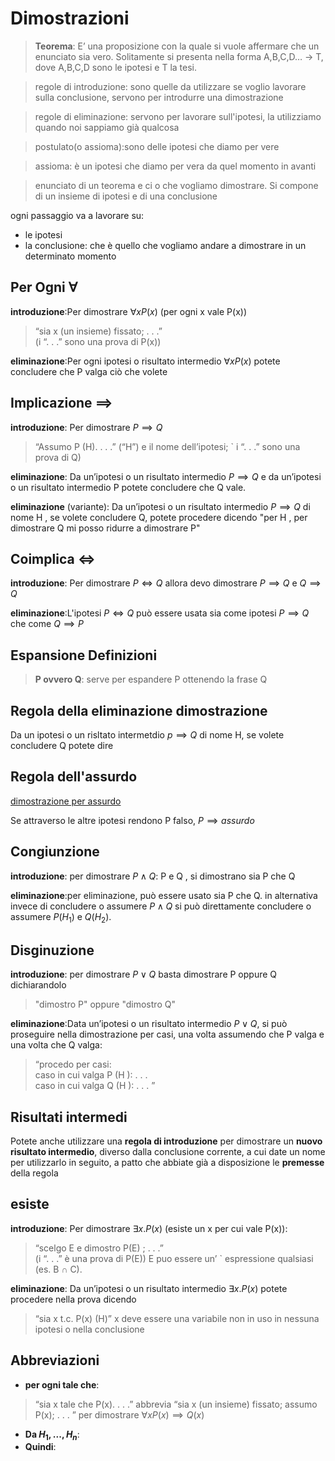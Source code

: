 


# Dimostrazioni


> **Teorema**: E’ una proposizione con la quale si vuole affermare che un enunciato sia vero. Solitamente si presenta nella forma A,B,C,D… -> T, dove A,B,C,D sono le ipotesi e T la tesi.


> regole di introduzione: sono quelle da utilizzare se voglio lavorare sulla conclusione, servono per introdurre una dimostrazione

> regole di eliminazione: servono per lavorare sull'ipotesi, la utilizziamo quando noi sappiamo già qualcosa

> postulato(o assioma):sono delle ipotesi che diamo per vere

> assioma: è un ipotesi che diamo per vera da quel momento in avanti

> enunciato di un teorema e ci  o che vogliamo dimostrare. Si compone di un insieme di ipotesi e di una conclusione


ogni passaggio va a lavorare su:
- le ipotesi
- la conclusione: che è quello che vogliamo andare a dimostrare in un determinato momento

## Per Ogni $\forall$

**introduzione**:Per dimostrare $\forall x P(x)$ (per ogni x vale P(x))

> “sia x (un insieme) fissato; . . .”   
> (i “. . .” sono una prova di P(x))

**eliminazione**:Per ogni ipotesi o risultato intermedio $\forall x P(x)$ potete concludere che P valga ciò che volete

## Implicazione $\implies$

**introduzione**: Per dimostrare $P \implies Q$

> “Assumo P (H). . . .”
> (“H”) e il nome dell’ipotesi; `
> i “. . .” sono una prova di Q)


**eliminazione**: Da un’ipotesi o un risultato intermedio $P \implies Q$ e da un’ipotesi o un risultato intermedio P potete concludere che Q vale.


**eliminazione** (variante): Da un’ipotesi o un risultato intermedio $P \implies Q$ di nome H , se volete concludere Q, potete procedere dicendo "per H , per dimostrare Q mi posso ridurre a dimostrare P" 


## Coimplica $\iff$

**introduzione**: Per dimostrare $P \iff Q$ allora devo dimostrare $P \implies Q$ e $Q \implies Q$

**eliminazione**:L'ipotesi $P \iff Q$ può essere usata sia come ipotesi $P \implies Q$ che come $Q \implies P$

## Espansione Definizioni

> **P ovvero Q**: serve per espandere P ottenendo la frase Q


## Regola della eliminazione dimostrazione

Da un ipotesi o un risltato intermetdio $p \implies Q$ di nome H, se volete concludere Q potete dire

## Regola dell'assurdo

[dimostrazione per assurdo](https://www.mathone.it/dimostrazione-per-assurdo/)

Se attraverso le altre ipotesi rendono P falso, $P \implies assurdo$

## Congiunzione

**introduzione**: per dimostrare $P \wedge Q$: P e Q , si dimostrano sia P che Q

**eliminazione**:per eliminazione, può essere usato sia P che Q. in alternativa invece di concludere o assumere $P \wedge Q$ si può direttamente concludere o assumere $P (H_1)$ e $Q (H_2)$.

## Disginuzione

**introduzione**: per dimostrare $P \vee Q$ basta dimostrare P oppure Q dichiarandolo   
> "dimostro P" oppure "dimostro Q"

**eliminazione**:Data un’ipotesi o un risultato intermedio $P \vee Q$, si può proseguire nella dimostrazione per casi, una volta assumendo
che P valga e una volta che Q valga:
> “procedo per casi:  
> caso in cui valga P (H ): . . .  
> caso in cui valga Q (H ): . . . ”   


## Risultati intermedi

Potete anche utilizzare una **regola di introduzione** per dimostrare un **nuovo risultato intermedio**, diverso dalla conclusione corrente, a cui date un nome per utilizzarlo in seguito, a patto che abbiate già a disposizione le **premesse** della regola

## esiste


**introduzione**:
Per dimostrare $\exists x.P(x)$ (esiste un x per cui vale P(x)):
> “scelgo E e dimostro P(E) ; . . .”  
(i “. . .” è una prova di P(E))
E puo essere un’ ` espressione qualsiasi (es. B $\cap$ C).

**eliminazione**:
Da un’ipotesi o un risultato intermedio $\exists x.P(x)$ potete
procedere nella prova dicendo
> “sia x t.c. P(x) (H)”
x deve essere una variabile non in uso in nessuna ipotesi o nella conclusione

## Abbreviazioni

- **per ogni tale che**:
> “sia x tale che P(x). . . .”
> abbrevia
> “sia x (un insieme) fissato; assumo P(x); . . . ”
> per dimostrare $∀x P(x) \implies Q(x)$

- **Da $H_1, . . . , H_n$**:
- **Quindi**:
